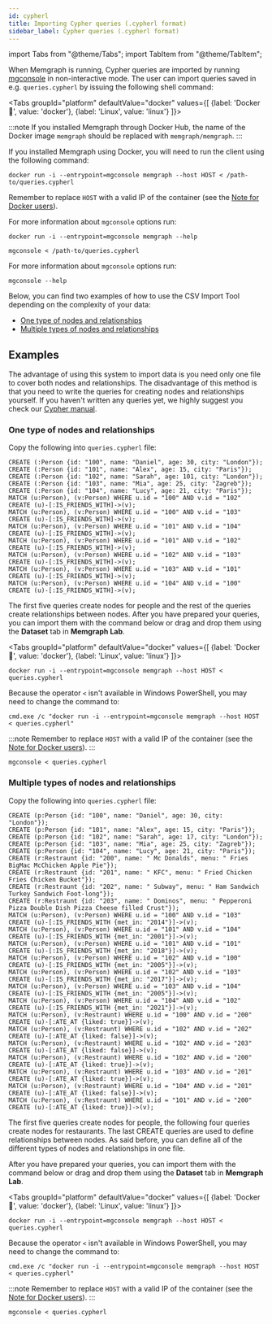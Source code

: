 ```yaml
---
id: cypherl
title: Importing Cypher queries (.cypherl format)
sidebar_label: Cypher queries (.cypherl format)
---
```

import Tabs from "@theme/Tabs"; import TabItem from "@theme/TabItem";

When Memgraph is running, Cypher queries are imported by running
[mgconsole](/connect-to-memgraph/methods/mgconsole.md) in non-interactive mode.
The user can import queries saved in e.g. `queries.cypherl` by issuing the
following shell command:


<Tabs
  groupId="platform"
  defaultValue="docker"
  values={[
    {label: 'Docker 🐳', value: 'docker'},
    {label: 'Linux', value: 'linux'}
  ]}>
  <TabItem value="docker">

:::note
If you installed Memgraph through Docker Hub, the name of the Docker
image `memgraph` should be replaced with `memgraph/memgraph`.
:::

If you installed Memgraph using Docker, you will need to run the client using
the following command:

```console
docker run -i --entrypoint=mgconsole memgraph --host HOST < /path-to/queries.cypherl
```

Remember to replace `HOST` with a valid IP of the container (see the [Note for
Docker
users](/database-functionalities/work-with-docker.md#docker-container-ip-address)).

For more information about `mgconsole` options run:

```console
docker run -i --entrypoint=mgconsole memgraph --help
```

  </TabItem>
  <TabItem value= 'linux'>

```console
mgconsole < /path-to/queries.cypherl
```

For more information about `mgconsole` options run:

```console
mgconsole --help
```

  </TabItem>
</Tabs>

Below, you can find two examples of how to use the CSV Import Tool depending on
the complexity of your data:
- [One type of nodes and relationships](#one-type-of-nodes-and-relationships)
- [Multiple types of nodes and
  relationships](#multiple-types-of-nodes-and-relationships)

## Examples

The advantage of using this system to import data is you need only one file to
cover both nodes and relationships. The disadvantage of this method is that you
need to write the queries for creating nodes and relationships yourself. If you
haven't written any queries yet, we highly suggest you check our [Cypher
manual](/cypher-manual).

### One type of nodes and relationships

Copy the following into `queries.cypherl` file:

```plaintext
CREATE (:Person {id: "100", name: "Daniel", age: 30, city: "London"});
CREATE (:Person {id: "101", name: "Alex", age: 15, city: "Paris"});
CREATE (:Person {id: "102", name: "Sarah", age: 101, city: "London"});
CREATE (:Person {id: "103", name: "Mia", age: 25, city: "Zagreb"});
CREATE (:Person {id: "104", name: "Lucy", age: 21, city: "Paris"});
MATCH (u:Person), (v:Person) WHERE u.id = "100" AND v.id = "102" CREATE (u)-[:IS_FRIENDS_WITH]->(v);
MATCH (u:Person), (v:Person) WHERE u.id = "100" AND v.id = "103" CREATE (u)-[:IS_FRIENDS_WITH]->(v);
MATCH (u:Person), (v:Person) WHERE u.id = "101" AND v.id = "104" CREATE (u)-[:IS_FRIENDS_WITH]->(v);
MATCH (u:Person), (v:Person) WHERE u.id = "101" AND v.id = "102" CREATE (u)-[:IS_FRIENDS_WITH]->(v);
MATCH (u:Person), (v:Person) WHERE u.id = "102" AND v.id = "103" CREATE (u)-[:IS_FRIENDS_WITH]->(v);
MATCH (u:Person), (v:Person) WHERE u.id = "103" AND v.id = "101" CREATE (u)-[:IS_FRIENDS_WITH]->(v);
MATCH (u:Person), (v:Person) WHERE u.id = "104" AND v.id = "100" CREATE (u)-[:IS_FRIENDS_WITH]->(v);
```

The first five queries create nodes for people and the rest of the queries create
relationships between nodes. After you have prepared your queries, you can
import them with the command below or drag and drop them using the
**Dataset** tab in **Memgraph Lab**.

<Tabs
  groupId="platform"
  defaultValue="docker"
  values={[
    {label: 'Docker 🐳', value: 'docker'},
    {label: 'Linux', value: 'linux'}
  ]}>
  <TabItem value="docker">

```console
docker run -i --entrypoint=mgconsole memgraph --host HOST < queries.cypherl
```

Because the operator `<` isn't available in Windows PowerShell, you may need to change the command to:

```console
cmd.exe /c "docker run -i --entrypoint=mgconsole memgraph --host HOST < queries.cypherl"
```

:::note
Remember to replace `HOST` with a valid IP of the container (see the [Note for Docker
users](/database-functionalities/work-with-docker.md#docker-container-ip-address)).
:::

  </TabItem>
  <TabItem value= 'linux'>

```console
mgconsole < queries.cypherl
```

  </TabItem>
</Tabs>

### Multiple types of nodes and relationships

Copy the following into `queries.cypherl` file:

```plaintext
CREATE (p:Person {id: "100", name: "Daniel", age: 30, city: "London"});
CREATE (p:Person {id: "101", name: "Alex", age: 15, city: "Paris"});
CREATE (p:Person {id: "102", name: "Sarah", age: 17, city: "London"});
CREATE (p:Person {id: "103", name: "Mia", age: 25, city: "Zagreb"});
CREATE (p:Person {id: "104", name: "Lucy", age: 21, city: "Paris"});
CREATE (r:Restraunt {id: "200", name: " Mc Donalds", menu: " Fries BigMac McChicken Apple Pie"});
CREATE (r:Restraunt {id: "201", name: " KFC", menu: " Fried Chicken Fries Chicken Bucket"});
CREATE (r:Restraunt {id: "202", name: " Subway", menu: " Ham Sandwich Turkey Sandwich Foot-long"});
CREATE (r:Restraunt {id: "203", name: " Dominos", menu: " Pepperoni Pizza Double Dish Pizza Cheese filled Crust"});
MATCH (u:Person), (v:Person) WHERE u.id = "100" AND v.id = "103" CREATE (u)-[:IS_FRIENDS_WITH {met_in: "2014"}]->(v);
MATCH (u:Person), (v:Person) WHERE u.id = "101" AND v.id = "104" CREATE (u)-[:IS_FRIENDS_WITH {met_in: "2001"}]->(v);
MATCH (u:Person), (v:Person) WHERE u.id = "101" AND v.id = "101" CREATE (u)-[:IS_FRIENDS_WITH {met_in: "2018"}]->(v);
MATCH (u:Person), (v:Person) WHERE u.id = "102" AND v.id = "100" CREATE (u)-[:IS_FRIENDS_WITH {met_in: "2005"}]->(v);
MATCH (u:Person), (v:Person) WHERE u.id = "102" AND v.id = "103" CREATE (u)-[:IS_FRIENDS_WITH {met_in: "2017"}]->(v);
MATCH (u:Person), (v:Person) WHERE u.id = "103" AND v.id = "104" CREATE (u)-[:IS_FRIENDS_WITH {met_in: "2005"}]->(v);
MATCH (u:Person), (v:Person) WHERE u.id = "104" AND v.id = "102" CREATE (u)-[:IS_FRIENDS_WITH {met_in: "2021"}]->(v);
MATCH (u:Person), (v:Restraunt) WHERE u.id = "100" AND v.id = "200" CREATE (u)-[:ATE_AT {liked: true}]->(v);
MATCH (u:Person), (v:Restraunt) WHERE u.id = "102" AND v.id = "202" CREATE (u)-[:ATE_AT {liked: false}]->(v);
MATCH (u:Person), (v:Restraunt) WHERE u.id = "102" AND v.id = "203" CREATE (u)-[:ATE_AT {liked: false}]->(v);
MATCH (u:Person), (v:Restraunt) WHERE u.id = "102" AND v.id = "200" CREATE (u)-[:ATE_AT {liked: true}]->(v);
MATCH (u:Person), (v:Restraunt) WHERE u.id = "103" AND v.id = "201" CREATE (u)-[:ATE_AT {liked: true}]->(v);
MATCH (u:Person), (v:Restraunt) WHERE u.id = "104" AND v.id = "201" CREATE (u)-[:ATE_AT {liked: false}]->(v);
MATCH (u:Person), (v:Restraunt) WHERE u.id = "101" AND v.id = "200" CREATE (u)-[:ATE_AT {liked: true}]->(v);
```

The first five queries create nodes for people, the following four queries
create nodes for restaurants. The last CREATE queries are used to define
relationships between nodes. As said before, you can define all of the different
types of nodes and relationships in one file.

After you have prepared your queries, you can
import them with the command below or drag and drop them using the
**Dataset** tab in **Memgraph Lab**.

<Tabs
  groupId="platform"
  defaultValue="docker"
  values={[
    {label: 'Docker 🐳', value: 'docker'},
    {label: 'Linux', value: 'linux'}
  ]}>
  <TabItem value="docker">

```console
docker run -i --entrypoint=mgconsole memgraph --host HOST < queries.cypherl
```

Because the operator `<` isn't available in Windows PowerShell, you may need to change the command to:

```console
cmd.exe /c "docker run -i --entrypoint=mgconsole memgraph --host HOST < queries.cypherl"
```

:::note
Remember to replace `HOST` with a valid IP of the container (see the [Note for Docker
users](/database-functionalities/work-with-docker.md#docker-container-ip-address)).
:::

  </TabItem>
  <TabItem value= 'linux'>

```console
mgconsole < queries.cypherl
```

  </TabItem>
</Tabs>